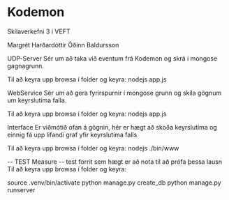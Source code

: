 Kodemon
=======

Skilaverkefni 3 í VEFT

Margrét Harðardóttir
Óðinn Baldursson 

UDP-Server 
Sér um að taka við eventum frá Kodemon og skrá i mongose gagnagrunn.

Til að keyra upp browsa í folder og keyra: nodejs app.js

WebService 
Sér um að gera fyrirspurnir í mongose grunn og skila gögnum um keyrslutíma falla. 

Til að keyra upp browsa í folder og keyra: nodejs app.js

Interface
Er viðmótið ofan á gögnin, hér er hægt að skoða keyrslutíma og einnig fá upp lifandi graf yfir keyrslutíma falls

Til að keyra upp browsa í folder og keyra: nodejs ./bin/www


-- TEST
Measure -- test forrit sem hægt er að nota til að prófa þessa lausn
Til að keyra upp browsa í folder og keyra:

source .venv/bin/activate
python manage.py create_db
python manage.py runserver
